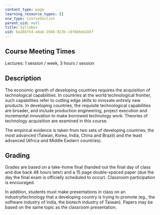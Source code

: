 ```yaml
---
content_type: page
learning_resource_types: []
ocw_type: CourseSection
parent_uid: null
title: Syllabus
uid: 6a26b754-a8ab-394b-923b-c8f8b6eb1b5f
---
```


Course Meeting Times
--------------------

Lectures: 1 session / week, 3 hours / session

Description
-----------

The economic growth of developing countries requires the acquisition of technological capabilities. In countries at the world technological frontier, such capabilities refer to cutting edge skills to innovate entirely new products. In developing countries, the requisite technological capabilities are broader, and include production engineering, project execution and incremental innovation to make borrowed technology work. Theories of technology acquisition are examined in this course.

The empirical evidence is taken from two sets of developing countries; the most advanced (Taiwan, Korea, India, China and Brazil) and the least advanced (Africa and Middle Eastern countries).

Grading
-------

Grades are based on a take-home final (handed out the final day of class and due back 48 hours later) and a 15 page double-spaced paper (due the day the final exam is officially scheduled to occur). Classroom participation is encouraged.

In addition, students must make presentations in class on an industry/technology that a developing country is trying to promote (eg., the software industry of India, the biotech industry of Taiwan). Papers may be based on the same topic as the classroom presentation.